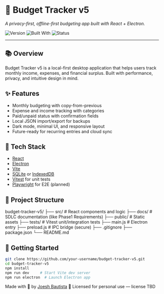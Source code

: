 # 💸 Budget Tracker v5

_A privacy-first, offline-first budgeting app built with React + Electron._

![Version](https://img.shields.io/badge/version-v5.0.0-blue)
![Built With](https://img.shields.io/badge/built%20with-React%20%2B%20Electron-orange)
![Status](https://img.shields.io/badge/status-in%20development-yellow)

---

## 📚 Overview

Budget Tracker v5 is a local-first desktop application that helps users track monthly income, expenses, and financial surplus. Built with performance, privacy, and intuitive design in mind.

## ✨ Features

- Monthly budgeting with copy-from-previous
- Expense and income tracking with categories
- Paid/unpaid status with confirmation fields
- Local JSON import/export for backups
- Dark mode, minimal UI, and responsive layout
- Future-ready for recurring entries and cloud sync

## 🧱 Tech Stack

- [React](https://reactjs.org/)
- [Electron](https://www.electronjs.org/)
- [Vite](https://vitejs.dev/)
- [SQLite](https://www.sqlite.org/) or [IndexedDB](https://developer.mozilla.org/en-US/docs/Web/API/IndexedDB_API)
- [Vitest](https://vitest.dev/) for unit tests
- [Playwright](https://playwright.dev/) for E2E (planned)

## 📁 Project Structure

budget-tracker-v5/
├── src/ # React components and logic
├── docs/ # SDLC documentation (like Phase1 Requirements)
├── public/ # Static assets
├── tests/ # Vitest unit/integration tests
├── main.js # Electron entry
├── preload.js # IPC bridge (secure)
├── .gitignore
├── package.json
└── README.md

## 🚀 Getting Started

```bash
git clone https://github.com/your-username/budget-tracker-v5.git
cd budget-tracker-v5
npm install
npm run dev     # Start Vite dev server
npm run electron  # Launch Electron app
```

Made with 💙 by [Joesh Bautista](https://github.com/flipzoid82)
🧠 Licensed for personal use — license TBD

